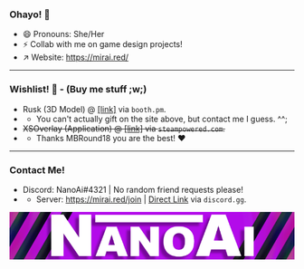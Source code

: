 ### Ohayo! 👋

<!--
**NanoAi/NanoAi** is a ✨ _special_ ✨ repository because its `README.md` (this file) appears on your GitHub profile.

Here are some ideas to get you started:

- 🔭 I’m currently working on ...
- 🌱 I’m currently learning ...
- 👯 I’m looking to collaborate on ...
- 🤔 I’m looking for help with ...
- 💬 Ask me about ...
- 📫 How to reach me: ...
- 😄 Pronouns: ...
- ⚡ Fun fact: ...
-->
- 😄 Pronouns: She/Her
- ⚡ Collab with me on game design projects!
- ↗️ Website: https://mirai.red/
___

### Wishlist! 💸 - (Buy me stuff ;w;)
- Rusk (3D Model) @ [[link]](https://booth.pm/en/items/2559783) via `booth.pm`.
- - You can't actually gift on the site above, but contact me I guess. ^^;
- ~~XSOverlay (Application) @ [[link]](https://store.steampowered.com/app/1173510/XSOverlay/) via `steampowered.com`.~~
- - Thanks MBRound18 you are the best! ❤️

___
### Contact Me!
- Discord: NanoAi#4321 | No random friend requests please!
- - Server: https://mirai.red/join | [Direct Link](https://discord.gg/7StvK5YD6t) via `discord.gg`.

![Profile Banner](https://github.com/NanoAi/NanoAi/blob/main/githubbanner-fs8.png?raw=true)
